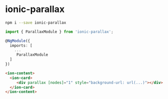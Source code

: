 # ionic-parallax

```bash
npm i --save ionic-parallax
```

```ts
import { ParallaxModule } from 'ionic-parallax';

@NgModule({
  imports: [
    ...
     ParallaxModule
  ]
}) 
```

```html
<ion-content>
  <ion-card>
     <div parallax [nodes]="1" style="background-url: url(...)"></div>
  </ion-card>
</ion-content>
```